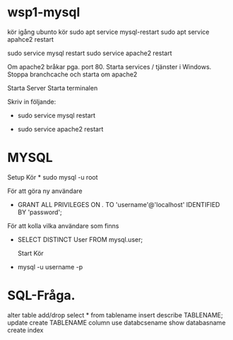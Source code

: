 # wsp1-mysql
 
 kör igång ubunto
 kör
    sudo apt service mysql-restart
    sudo apt service apahce2 restart

sudo service mysql restart sudo service apache2 restart

Om apache2 bråkar pga. port 80. Starta services / tjänster i Windows. Stoppa branchcache och starta om apache2


  Starta Server
  Starta terminalen

  Skriv in följande:

* sudo service mysql restart

* sudo service apache2 restart


# MYSQL
Setup
Kör
    * sudo mysql -u root  
 
   För att göra ny användare

  * GRANT ALL PRIVILEGES ON *.* TO 'username'@'localhost' IDENTIFIED BY 'password';

   För att kolla vilka användare som finns
 * SELECT DISTINCT User FROM mysql.user;
 
   Start
   Kör
* mysql -u username -p




# SQL-Fråga.
alter table add/drop
select * from tablename
insert
describe TABLENAME;
update
create TABLENAME    column
use databcsename
show databasname
create index


